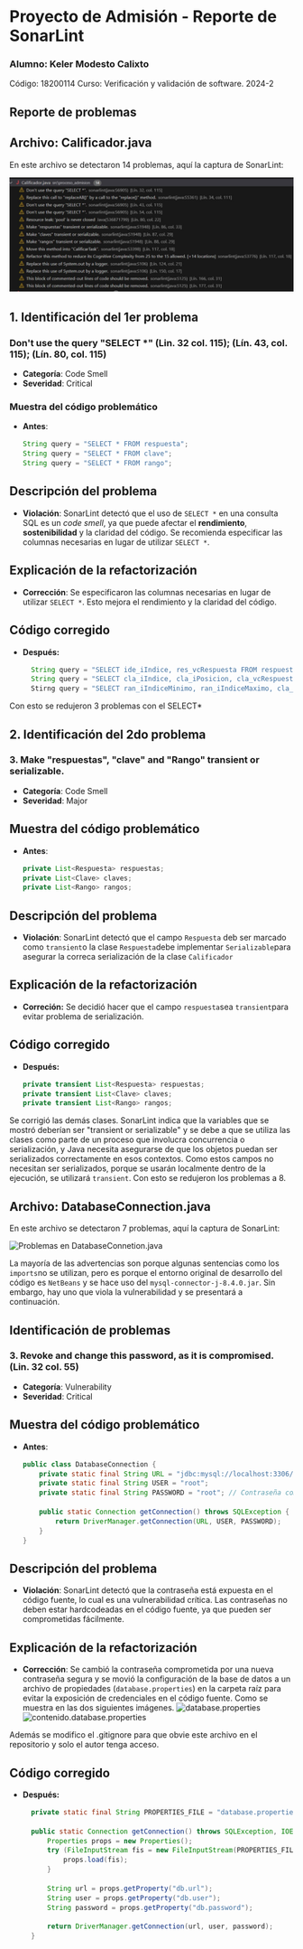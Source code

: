 # Proyecto de Admisión - Reporte de SonarLint
### Alumno: Keler Modesto Calixto
 Código: 18200114
 Curso: Verificación y validación de software. 2024-2
## Reporte de problemas
## Archivo: Calificador.java

En este archivo se detectaron 14 problemas, aquí la captura de SonarLint:

![Problemas en Calificador.java](capturas/calificador-problems.jpg)
## 1. Identificación del 1er problema
### Don't use the query "SELECT *" (Lin. 32 col. 115); (Lín. 43, col. 115); (Lín. 80, col. 115)
- **Categoría**: Code Smell
- **Severidad**: Critical
### Muestra del código problemático
- **Antes**:
   ```java
   String query = "SELECT * FROM respuesta";
   String query = "SELECT * FROM clave";
   String query = "SELECT * FROM rango";
## Descripción del problema
- **Violación**: SonarLint detectó que el uso de `SELECT *` en una consulta SQL es un *code smell*, ya que puede afectar el **rendimiento**, **sostenibilidad** y la claridad del código. Se recomienda especificar las columnas necesarias en lugar de utilizar `SELECT *`.

## Explicación de la refactorización 
- **Corrección**: Se especificaron las columnas necesarias en lugar de utilizar `SELECT *`. Esto mejora el rendimiento y la claridad del código.
## Código corregido 
- **Después:**
  ```java
    String query = "SELECT ide_iIndice, res_vcRespuesta FROM respuesta";
    String query = "SELECT cla_iIndice, cla_iPosicion, cla_vcRespuesta FROM clave";
    Stirng query = "SELECT ran_iIndiceMinimo, ran_iIndiceMaximo, cla_iPosicion FROM rango";
Con esto se redujeron 3 problemas con el SELECT*
## 2. Identificación del 2do problema
### 3. Make "respuestas", "clave" and "Rango" transient or serializable.
- **Categoría**: Code Smell
- **Severidad**: Major
## Muestra del código problemático
- **Antes**:
  ```java
  private List<Respuesta> respuestas;
  private List<Clave> claves;
  private List<Rango> rangos;
## Descripción del problema
- **Violación**: SonarLint detectó que el campo `Respuesta` deb ser marcado como `transient`o la clase `Respuesta`debe implementar `Serializable`para asegurar la correca serialización de la clase `Calificador`
## Explicación de la refactorización
- **Correción:** Se decidió hacer que el campo `respuesta`sea `transient`para evitar problema de serialización.
## Código corregido
- **Después:**
  ```java
  private transient List<Respuesta> respuestas;
  private transient List<Clave> claves;
  private transient List<Rango> rangos;
Se corrigió las demás clases. SonarLint indica que la variables que se mostró deberían ser "transient or serializable" y se debe a que se utiliza las clases como parte de un proceso que involucra concurrencia o serialización, y Java necesita asegurarse de que los objetos puedan ser serializados correctamente en esos contextos. Como estos campos no necesitan ser serializados, porque se usarán localmente dentro de la ejecución, se utilizará `transient`. Con esto se redujeron los problemas a 8.

## Archivo: DatabaseConnection.java

En este archivo se detectaron 7 problemas, aquí la captura de SonarLint:

![Problemas en DatabaseConnetion.java](capturas/databaseconnection-problems.jpg)

La mayoría de las advertencias son porque algunas sentencias como los `imports`no se utilizan, pero es porque el entorno original de desarrollo del código es `NetBeans` y se hace uso del `mysql-connector-j-8.4.0.jar`. Sin embargo, hay uno que viola la vulnerabilidad y se presentará a continuación.
## Identificación de problemas
### 3. Revoke and change this password, as it is compromised. (Lin. 32 col. 55)
- **Categoría**: Vulnerability
- **Severidad**: Critical

## Muestra del código problemático
- **Antes**:
  ```java
  public class DatabaseConnection {
      private static final String URL = "jdbc:mysql://localhost:3306/admisión_martes";
      private static final String USER = "root";
      private static final String PASSWORD = "root"; // Contraseña comprometida

      public static Connection getConnection() throws SQLException {
          return DriverManager.getConnection(URL, USER, PASSWORD);
      }
  }
## Descripción del problema
- **Violación**: SonarLint detectó que la contraseña está expuesta en el código fuente, lo cual es una vulnerabilidad crítica. Las contraseñas no deben estar hardcodeadas en el código fuente, ya que pueden ser comprometidas fácilmente.
## Explicación de la refactorización
- **Corrección**: Se cambió la contraseña comprometida por una nueva contraseña segura y se movió la configuración de la base de datos a un archivo de propiedades (`database.properties`) en la carpeta raíz para evitar la exposición de credenciales en el código fuente. Como se muestra en las dos siguientes imágenes.
![database.properties](capturas/database-properties.jpg)
![contenido.database.properties](capturas/contenido-database-properties.jpg)

Además se modifico el .gitignore para que obvie este archivo en el repositorio y solo el autor tenga acceso.
## Código corregido
- **Después:**
  ```java
    private static final String PROPERTIES_FILE = "database.properties";

    public static Connection getConnection() throws SQLException, IOException {
        Properties props = new Properties();
        try (FileInputStream fis = new FileInputStream(PROPERTIES_FILE)) {
            props.load(fis);
        }

        String url = props.getProperty("db.url");
        String user = props.getProperty("db.user");
        String password = props.getProperty("db.password");

        return DriverManager.getConnection(url, user, password);
    }